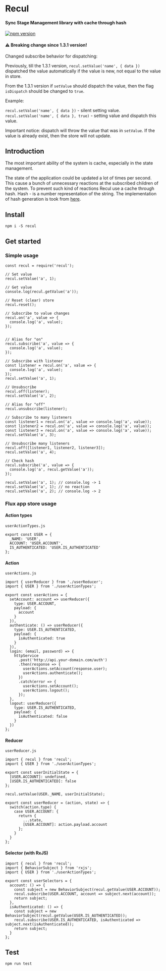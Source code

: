 # Recul

#### Sync Stage Management library with cache through hash

[![npm version](http://img.shields.io/npm/v/recul.svg?style=flat)](https://npmjs.org/package/recul)

#### ⚠ Breaking change since 1.3.1 version!

Changed subscribe behavior for dispatching:

Previously, till the 1.3.1 version, `recul.setValue('name', { data })` dispatched the value automatically if the value is new, not equal to the value in store.

From the 1.3.1 version if `setValue` should dispatch the value, then the flag `isDispatch` should be changed to `true`.

Example:

`recul.setValue('name', { data })` - silent setting value.
`recul.setValue('name', { data }, true)` - setting value and dispatch this value.

Important notice: dispatch will throw the value that was in `setValue`. If the value is already exist, then the store will not update.

## Introduction

The most important ability of the system is cache, especially in the state management.

The state of the application could be updated a lot of times per second. This cause a bunch of unnecessary reactions at the subscribed children of the system. To prevent such kind of reactions Recul use a cache through hash. Hash - is a number representation of the string. The implementation of hash generation is took from [here](https://stackoverflow.com/a/7616484/3434141).

## Install

```
npm i -S recul
```

## Get started

### Simple usage

```
const recul = require('recul');

// Set value
recul.setValue('a', 1);

// Get value
console.log(recul.getValue('a'));

// Reset (clear) store
recul.reset();

// Subscribe to value changes
recul.on('a', value => {
  console.log('a', value);
});


// Alias for "on"
recul.subscribe('a', value => {
  console.log('a', value);
});

// Subscribe with listener
const listener = recul.on('a', value => {
  console.log('a', value);
});
recul.setValue('a', 1);

// Unsubscribe
recul.off(listener);
recul.setValue('a', 2);

// Alias for "off"
recul.unsubscribe(listener);

// Subscribe to many listeners
const listener1 = recul.on('a', value => console.log('a', value));
const listener2 = recul.on('a', value => console.log('a', value));
const listener3 = recul.on('a', value => console.log('a', value));
recul.setValue('a', 3);

// Unsubscribe many listeners
recul.off([listener1, listener2, listener3]);
recul.setValue('a', 4);

// Check hash
recul.subscribe('a', value => {
  console.log('a', recul.getValue('a'));
});

recul.setValue('a', 1); // console.log -> 1
recul.setValue('a', 1); // no reaction
recul.setValue('a', 2); // console.log -> 2
```

### Flux app store usage

#### Action types

`userActionTypes.js`

```
export const USER = {
  _NAME: 'USER',
  ACCOUNT: 'USER.ACCOUNT',
  IS_AUTHENTICATED: 'USER.IS_AUTHENTICATED'
};
```

#### Action

`userActions.js`

```
import { userReducer } from './userReducer';
import { USER } from './userActionTypes';

export const userActions = {
  setAccount: account => userReducer({
    type: USER.ACCOUNT,
    payload: {
      account
    }
  }),
  authenticate: () => userReducer({
    type: USER.IS_AUTHENTICATED,
    payload: {
      isAuthenticated: true
    }
  }),
  login: (email, password) => {
    httpService
      .post('http://api.your-domain.com/auth')
      .then(response => {
        userActions.setAccount(response.user);
        userActions.authenticate();
      })
      .catch(error => {
        userActions.setAccount();
        userActions.logout();
      });
  },
  logout: userReducer({
    type: USER.IS_AUTHENTICATED,
    payload: {
      isAuthenticated: false
    }
  })
};
```

#### Reducer

`userReducer.js`

```
import { recul } from 'recul';
import { USER } from './userActionTypes';

export const userInitialState = {
  [USER.ACCOUNT]: undefined,
  [USER.IS_AUTHENTICATED]: false
};

recul.setValue(USER._NAME, userInitialState);

export const userReducer = (action, state) => {
  switch(action.type) {
    case USER.ACCOUNT: {
      return {
        ...state,
        [USER.ACCOUNT]: action.payload.account
      };
    }
  }
};
```

#### Selector (with RxJS)

```
import { recul } from 'recul';
import { BehaviorSubject } from 'rxjs';
import { USER } from './userActionTypes';

export const userSelectors = {
  account: () => {
    const subject = new BehaviorSubject(recul.getValue(USER.ACCOUNT));
    recul.subscribe(USER.ACCOUNT, account => subject.next(account));
    return subject;
  },
  isAuthenticated: () => {
    const subject = new BehaviorSubject(recul.getValue(USER.IS_AUTHENTICATED));
    recul.subscribe(USER.IS_AUTHENTICATED, isAuthenticated => subject.next(isAuthenticated));
    return subject;
  }
};
```

## Test

```
npm run test
```
